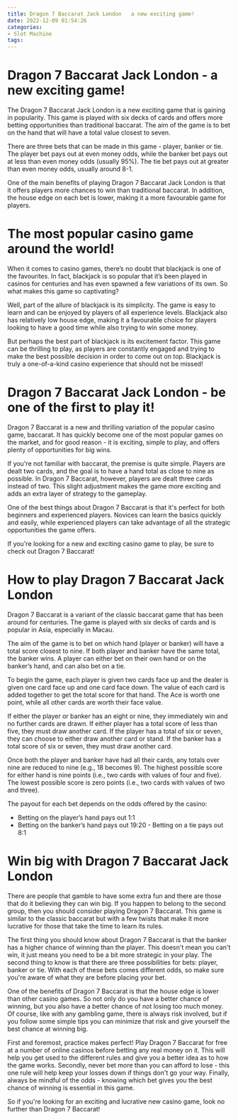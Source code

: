 ```yaml
---
title: Dragon 7 Baccarat Jack London   a new exciting game!
date: 2022-12-09 01:54:26
categories:
- Slot Machine
tags:
---
```



#  Dragon 7 Baccarat Jack London - a new exciting game!

The Dragon 7 Baccarat Jack London is a new exciting game that is gaining in popularity. This game is played with six decks of cards and offers more betting opportunities than traditional baccarat. The aim of the game is to bet on the hand that will have a total value closest to seven.

There are three bets that can be made in this game - player, banker or tie. The player bet pays out at even money odds, while the banker bet pays out at less than even money odds (usually 95%). The tie bet pays out at greater than even money odds, usually around 8-1.

One of the main benefits of playing Dragon 7 Baccarat Jack London is that it offers players more chances to win than traditional baccarat. In addition, the house edge on each bet is lower, making it a more favourable game for players.

#  The most popular casino game around the world!

When it comes to casino games, there’s no doubt that blackjack is one of the favourites. In fact, blackjack is so popular that it’s been played in casinos for centuries and has even spawned a few variations of its own. So what makes this game so captivating?

Well, part of the allure of blackjack is its simplicity. The game is easy to learn and can be enjoyed by players of all experience levels. Blackjack also has relatively low house edge, making it a favourable choice for players looking to have a good time while also trying to win some money.

But perhaps the best part of blackjack is its excitement factor. This game can be thrilling to play, as players are constantly engaged and trying to make the best possible decision in order to come out on top. Blackjack is truly a one-of-a-kind casino experience that should not be missed!

#  Dragon 7 Baccarat Jack London - be one of the first to play it!

Dragon 7 Baccarat is a new and thrilling variation of the popular casino game, baccarat. It has quickly become one of the most popular games on the market, and for good reason - it is exciting, simple to play, and offers plenty of opportunities for big wins.

If you're not familiar with baccarat, the premise is quite simple. Players are dealt two cards, and the goal is to have a hand total as close to nine as possible. In Dragon 7 Baccarat, however, players are dealt three cards instead of two. This slight adjustment makes the game more exciting and adds an extra layer of strategy to the gameplay.

One of the best things about Dragon 7 Baccarat is that it's perfect for both beginners and experienced players. Novices can learn the basics quickly and easily, while experienced players can take advantage of all the strategic opportunities the game offers.

If you're looking for a new and exciting casino game to play, be sure to check out Dragon 7 Baccarat!

#  How to play Dragon 7 Baccarat Jack London 

Dragon 7 Baccarat is a variant of the classic baccarat game that has been around for centuries. The game is played with six decks of cards and is popular in Asia, especially in Macau.

The aim of the game is to bet on which hand (player or banker) will have a total score closest to nine. If both player and banker have the same total, the banker wins. A player can either bet on their own hand or on the banker’s hand, and can also bet on a tie.

To begin the game, each player is given two cards face up and the dealer is given one card face up and one card face down. The value of each card is added together to get the total score for that hand. The Ace is worth one point, while all other cards are worth their face value.

If either the player or banker has an eight or nine, they immediately win and no further cards are drawn. If either player has a total score of less than five, they must draw another card. If the player has a total of six or seven, they can choose to either draw another card or stand. If the banker has a total score of six or seven, they must draw another card.


Once both the player and banker have had all their cards, any totals over nine are reduced to nine (e.g., 18 becomes 9). The highest possible score for either hand is nine points (i.e., two cards with values of four and five). The lowest possible score is zero points (i.e., two cards with values of two and three).


The payout for each bet depends on the odds offered by the casino: 

 - Betting on the player’s hand pays out 1:1 
- Betting on the banker’s hand pays out 19:20   - Betting on a tie pays out 8:1

#  Win big with Dragon 7 Baccarat Jack London

There are people that gamble to have some extra fun and there are those that do it believing they can win big. If you happen to belong to the second group, then you should consider playing Dragon 7 Baccarat. This game is similar to the classic baccarat but with a few twists that make it more lucrative for those that take the time to learn its rules.

The first thing you should know about Dragon 7 Baccarat is that the banker has a higher chance of winning than the player. This doesn't mean you can't win, it just means you need to be a bit more strategic in your play. The second thing to know is that there are three possibilities for bets: player, banker or tie. With each of these bets comes different odds, so make sure you're aware of what they are before placing your bet.

One of the benefits of Dragon 7 Baccarat is that the house edge is lower than other casino games. So not only do you have a better chance of winning, but you also have a better chance of not losing too much money. Of course, like with any gambling game, there is always risk involved, but if you follow some simple tips you can minimize that risk and give yourself the best chance at winning big.

First and foremost, practice makes perfect! Play Dragon 7 Baccarat for free at a number of online casinos before betting any real money on it. This will help you get used to the different rules and give you a better idea as to how the game works. Secondly, never bet more than you can afford to lose - this one rule will help keep your losses down if things don't go your way. Finally, always be mindful of the odds - knowing which bet gives you the best chance of winning is essential in this game.

So if you're looking for an exciting and lucrative new casino game, look no further than Dragon 7 Baccarat!